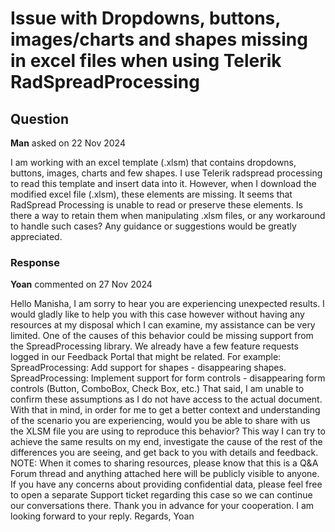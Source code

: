 # Issue with Dropdowns, buttons, images/charts and shapes missing in excel files when using Telerik RadSpreadProcessing

## Question

**Man** asked on 22 Nov 2024

I am working with an excel template (.xlsm) that contains dropdowns, buttons, images, charts and few shapes. I use Telerik radspread processing to read this template and insert data into it. However, when I download the modified excel file (.xlsm), these elements are missing. It seems that RadSpread Processing is unable to read or preserve these elements. Is there a way to retain them when manipulating .xlsm files, or any workaround to handle such cases? Any guidance or suggestions would be greatly appreciated.

### Response

**Yoan** commented on 27 Nov 2024

Hello Manisha, I am sorry to hear you are experiencing unexpected results. I would gladly like to help you with this case however without having any resources at my disposal which I can examine, my assistance can be very limited. One of the causes of this behavior could be missing support from the SpreadProcessing library. We already have a few feature requests logged in our Feedback Portal that might be related. For example: SpreadProcessing: Add support for shapes - disappearing shapes. SpreadProcessing: Implement support for form controls - disappearing form controls (Button, ComboBox, Check Box, etc.) That said, I am unable to confirm these assumptions as I do not have access to the actual document. With that in mind, in order for me to get a better context and understanding of the scenario you are experiencing, would you be able to share with us the XLSM file you are using to reproduce this behavior? This way I can try to achieve the same results on my end, investigate the cause of the rest of the differences you are seeing, and get back to you with details and feedback. NOTE: When it comes to sharing resources, please know that this is a Q&A Forum thread and anything attached here will be publicly visible to anyone. If you have any concerns about providing confidential data, please feel free to open a separate Support ticket regarding this case so we can continue our conversations there. Thank you in advance for your cooperation. I am looking forward to your reply. Regards, Yoan
